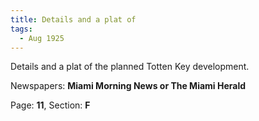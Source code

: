 ```yaml
---  
title: Details and a plat of  
tags:  
  - Aug 1925  
---  
```

  
Details and a plat of the planned Totten Key development.  
  
Newspapers: **Miami Morning News or The Miami Herald**  
  
Page: **11**, Section: **F** 
